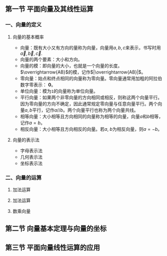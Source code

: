## 第一节 平面向量及其线性运算    

### 一、向量的定义

1. 向量的基本概率     
    - 向量：既有大小又有方向的量称为向量，向量用$a, b, c$来表示，书写时用$\overrightarrow{a}, \overrightarrow{b}, \overrightarrow{c}$.     
    - 向量的两个要素：大小和方向。    
    - 向量的模：即向量的大小，也就是一个向量的长度。$\overrightarrow{AB}$的模，记作$|\overrightarrow{AB}|$。    
    - 零向量：始点和终点相同的向量称为零向量。零向量通常用加粗的阿拉伯数字零表示： **0**。   
    - 单位向量：模为`1`的向量称为单位向量。    
    - 平行向量：如果两个非零向量的方向相同或相反，则称这两个向量平行。因为零向量的方向不确定，因此通常规定零向量与任意向量平行。两个向量$a, b$平行，记作$a // b$。两个向量平行也称为两个向量共线。       
    - 相等向量：大小相等且方向相同的向量称为相等的向量，向量*a*和*b*相等，记作$a=b$。     
    - 相反向量：大小相等且方向相反的向量。若*a*, *b*为相反向量，则$a=-b$。     

2. 向量的表示法     
    - 字母表示法
    - 几何表示法       
    - 坐标表示法     


### 二、向量的运算

1. 加法运算     

2. 加法运算     

3. 数乘向量       

## 第二节 向量基本定理与向量的坐标


## 第三节 平面向量线性运算的应用

